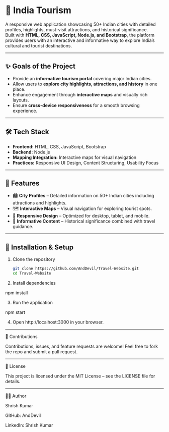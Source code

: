 # 🕌 India Tourism

A responsive web application showcasing 50+ Indian cities with detailed profiles, highlights, must-visit attractions, and historical significance.  
Built with **HTML, CSS, JavaScript, Node.js, and Bootstrap**, the platform provides users with an interactive and informative way to explore India’s cultural and tourist destinations.  

---

## ✨ Goals of the Project
- Provide an **informative tourism portal** covering major Indian cities.  
- Allow users to **explore city highlights, attractions, and history** in one place.  
- Enhance engagement through **interactive maps** and visually rich layouts.  
- Ensure **cross-device responsiveness** for a smooth browsing experience.  

---

## 🛠️ Tech Stack
- **Frontend:** HTML, CSS, JavaScript, Bootstrap  
- **Backend:** Node.js  
- **Mapping Integration:** Interactive maps for visual navigation  
- **Practices:** Responsive UI Design, Content Structuring, Usability Focus  

---

## 🚀 Features
- 🏙️ **City Profiles** – Detailed information on 50+ Indian cities including attractions and highlights.  
- 🗺️ **Interactive Maps** – Visual navigation for exploring tourist spots.  
- 📱 **Responsive Design** – Optimized for desktop, tablet, and mobile.  
- 📖 **Informative Content** – Historical significance combined with travel guidance.  

---

## 📌 Installation & Setup
1. Clone the repository  
   ```bash
   git clone https://github.com/AndDevil/Travel-Website.git
   cd Travel-Website

2. Install dependencies

npm install


3. Run the application

npm start


4. Open http://localhost:3000 in your browser.




---

🤝 Contributions

Contributions, issues, and feature requests are welcome!
Feel free to fork the repo and submit a pull request.


---

📄 License

This project is licensed under the MIT License – see the LICENSE file for details.


---

👨‍💻 Author

Shrish Kumar

GitHub: AndDevil

LinkedIn: Shrish Kumar
